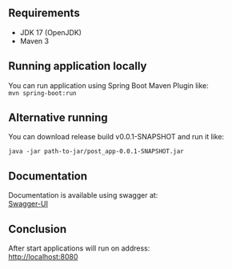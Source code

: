 ## Requirements

- JDK 17 (OpenJDK)
- Maven 3

## Running application locally

You can run application using Spring Boot Maven Plugin like:\
`mvn spring-boot:run`

## Alternative running

You can download release build v0.0.1-SNAPSHOT and run it like:

`java -jar path-to-jar/post_app-0.0.1-SNAPSHOT.jar`

## Documentation

Documentation is available using swagger at:\
[Swagger-UI](http://localhost:8080/swagger-ui/index.html)

## Conclusion

After start applications will run on address:\
[http://localhost:8080](http://localhost:8080)